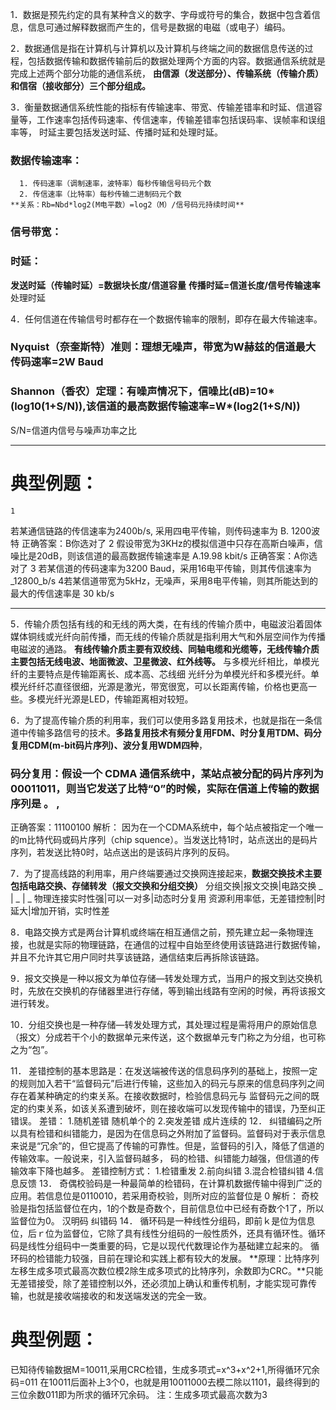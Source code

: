 1．数据是预先约定的具有某种含义的数字、字母或符号的集合，数据中包含着信息，信息可通过解释数据而产生的，信号是数据的电磁（或电子）编码。

2．数据通信是指在计算机与计算机以及计算机与终端之间的数据信息传送的过程，包括数据传输和数据传输前后的数据处理两个方面的内容。数据通信系统就是完成上述两个部分功能的通信系统，
    **由信源（发送部分）、传输系统（传输介质）和信宿（接收部分）三个部分组成。**

3．衡量数据通信系统性能的指标有传输速率、带宽、传输差错率和时延、信道容量等，工作速率包括传码速率、传信速率，传输差错率包括误码率、误帧率和误组率等，
时延主要包括发送时延、传播时延和处理时延。 

### 数据传输速率：
      1. 传码速率（调制速率，波特率）每秒传输信号码元个数
      2. 传信速率（比特率）每秒传输二进制码元个数
    **关系：Rb=Nbd*log2(M电平数）=log2（M）/信号码元持续时间**
### 信号带宽：
### 时延：
  **发送时延（传输时延）=数据块长度/信道容量**
  **传播时延=信道长度/信号传输速率**
  处理时延

4．任何信道在传输信号时都存在一个数据传输率的限制，即存在最大传输速率。
### Nyquist（奈奎斯特）准则：理想无噪声，带宽为W赫兹的信道最大传码速率=2W Baud
### Shannon（香农）定理：有噪声情况下，信噪比(dB)=10*(log10(1+S/N)),该信道的最高数据传输速率=W*(log2(1+S/N))
S/N=信道内信号与噪声功率之比
*******
# 典型例题：
    1
若某通信链路的传信速率为2400b/s, 采用四电平传输，则传码速率为
B.
1200波特
正确答案：B你选对了
2
假设带宽为3KHz的模拟信道中只存在高斯白噪声，信噪比是20dB，则该信道的最高数据传输速率是
A.19.98 kbit/s 
正确答案：A你选对了
3
若某信道的传码速率为3200 Baud，采用16电平传输，则其传信速率为_12800_b/s
4若某信道带宽为5kHz，无噪声，采用8电平传输，则其所能达到的最大的传信速率是       30    kb/s
*********

5．传输介质包括有线的和无线的两大类，在有线的传输介质中，电磁波沿着固体媒体铜线或光纤向前传播，而无线的传输介质就是指利用大气和外层空间作为传播电磁波的通路。
**有线传输介质主要有双绞线、同轴电缆和光缆等，无线传输介质主要包括无线电波、地面微波、卫星微波、红外线等。**
与多模光纤相比，单模光纤的主要特点是传输距离长、成本高、芯线细
光纤分为单模光纤和多模光纤。单模光纤纤芯直径很细，光源是激光，带宽很宽，可以长距离传输，价格也更高一些。多模光纤光源是LED，传输距离相对较短。


6．为了提高传输介质的利用率，我们可以使用多路复用技术，也就是指在一条信道中传输多路信号的技术。**多路复用技术有频分复用FDM、时分复用TDM、码分复用CDM(m-bit码片序列)、波分复用WDM四种**，
### 码分复用：假设一个 CDMA 通信系统中，某站点被分配的码片序列为 00011011，则当它发送了比特“0”的时候，实际在信道上传输的数据序列是           。          ,
正确答案：11100100
解析： 因为在一个CDMA系统中，每个站点被指定一个唯一的m比特代码或码片序列（chip squence）。当发送比特1时，站点送出的是码片序列，若发送比特0时，站点送出的是该码片序列的反码。



7．为了提高线路的利用率，用户终端要通过交换网连接起来，**数据交换技术主要包括电路交换、存储转发（报文交换和分组交换）**
      分组交换|报文交换|电路交换
      _ | _ | _
      物理连接实时性强|可以一对多|动态时分复用
      资源利用率低，无差错控制|时延大|增加开销，实时性差

8．电路交换方式是两台计算机或终端在相互通信之前，预先建立起一条物理连接，也就是实际的物理链路，在通信的过程中自始至终使用该链路进行数据传输，并且不允许其它用户同时共享该链路，通信结束后再拆除该链路。

9．报文交换是一种以报文为单位存储—转发处理方式，当用户的报文到达交换机时，先放在交换机的存储器里进行存储，等到输出线路有空闲的时候，再将该报文进行转发。

10．分组交换也是一种存储—转发处理方式，其处理过程是需将用户的原始信息（报文）分成若干个小的数据单元来传送，这个数据单元专门称之为分组，也可称之为“包”。

11． 差错控制的基本思路是：在发送端被传送的信息码序列的基础上，按照一定的规则加入若干“监督码元”后进行传输，这些加入的码元与原来的信息码序列之间存在着某种确定的约束关系。在接收数据时，检验信息码元与
   监督码元之间的既定的约束关系，如该关系遭到破坏，则在接收端可以发现传输中的错误，乃至纠正错误。
差错：
   1.随机差错 随机单个的
   2.突发差错  成片连续的
12． 纠错编码之所以具有检错和纠错能力，是因为在信息码之外附加了监督码。监督码对于表示信息来说是“冗余”的，但它提高了传输的可靠性。但是，监督码的引入，降低了信道的传输效率。一般说来，引入监督码越多，
码的检错、纠错能力越强，但信道的传输效率下降也越多。
差错控制方式：
    1.检错重发
    2.前向纠错
    3.混合检错纠错
    4.信息反馈
13．  奇偶校验码是一种最简单的检错码，在计算机数据传输中得到广泛的应用。若信息位是0110010，若采用奇校验，则所对应的监督位是 0
解析： 奇校验是指包括监督位在内，1的个数是奇数个，目前信息位中已经有奇数个1了，所以监督位为0。
汉明码  纠错码
14．  循环码是一种线性分组码，即前ｋ是位为信息位，后ｒ位为监督位，它除了具有线性分组码的一般性质外，还具有循环性。循环码是线性分组码中一类重要的码，它是以现代代数理论作为基础建立起来的。
   循环码的检错能力较强，目前在理论和实践上都有较大的发展。
**原理：比特序列左移生成多项式最高次数位模2除生成多项式的比特序列，余数即为CRC。**只能无差错接受，除了差错控制以外，还必须加上确认和重传机制，才能实现可靠传输，也就是接收端接收的和发送端发送的完全一致。
# 典型例题：
 已知待传输数据M=10011,采用CRC检错，生成多项式=x^3+x^2+1,所得循环冗余码=011
 在10011后面补上3个0，也就是用10011000去模二除以1101，最终得到的三位余数011即为所求的循环冗余码。
 注：生成多项式最高次数为3
